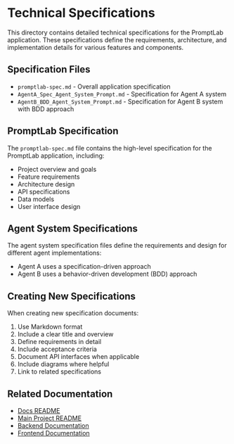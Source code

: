# Technical Specifications

This directory contains detailed technical specifications for the PromptLab application. These specifications define the requirements, architecture, and implementation details for various features and components.

## Specification Files

- `promptlab-spec.md` - Overall application specification
- `AgentA_Spec_Agent_System_Prompt.md` - Specification for Agent A system
- `AgentB_BDD_Agent_System_Prompt.md` - Specification for Agent B system with BDD approach

## PromptLab Specification

The `promptlab-spec.md` file contains the high-level specification for the PromptLab application, including:

- Project overview and goals
- Feature requirements
- Architecture design
- API specifications
- Data models
- User interface design

## Agent System Specifications

The agent system specification files define the requirements and design for different agent implementations:

- Agent A uses a specification-driven approach
- Agent B uses a behavior-driven development (BDD) approach

## Creating New Specifications

When creating new specification documents:

1. Use Markdown format
2. Include a clear title and overview
3. Define requirements in detail
4. Include acceptance criteria
5. Document API interfaces when applicable
6. Include diagrams where helpful
7. Link to related specifications

## Related Documentation

- [Docs README](../README.md)
- [Main Project README](../../README.md)
- [Backend Documentation](../../backend/README.md)
- [Frontend Documentation](../../frontend/README.md)